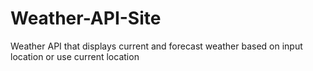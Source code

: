 # Weather-API-Site
Weather API that displays current and forecast weather based on input location or use current location
